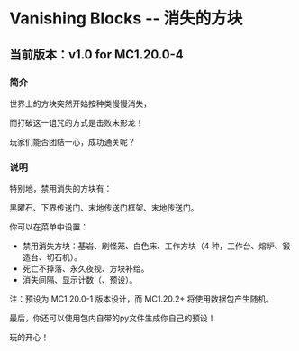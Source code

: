 # Vanishing Blocks -- 消失的方块
## 当前版本：v1.0 for MC1.20.0-4
### 简介
世界上的方块突然开始按种类慢慢消失，

而打破这一诅咒的方式是击败末影龙！

玩家们能否团结一心，成功通关呢？

### 说明
特别地，禁用消失的方块有：

黑曜石、下界传送门、末地传送门框架、末地传送门。

你可以在菜单中设置：
- 禁用消失方块：基岩、刷怪笼、白色床、工作方块（4 种，工作台、熔炉、锻造台、切石机）。
- 死亡不掉落、永久夜视、方块补给。
- 消失间隔、显示计数（、预设）。

注：预设为 MC1.20.0-1 版本设计，而 MC1.20.2+ 将使用数据包产生随机。

最后，你还可以使用包内自带的py文件生成你自己的预设！

玩的开心！